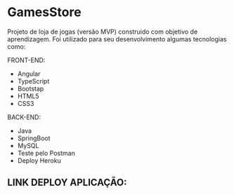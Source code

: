 # GamesStore

Projeto de loja de jogas (versão MVP) construido com objetivo de aprendizagem. Foi utilizado para seu desenvolvimento algumas tecnologias como:

FRONT-END:
<ul>
<li>Angular</li>
<li>TypeScript</li>
<li>Bootstap</li>
<li>HTML5</li>
<li>CSS3</li>
</ul>

BACK-END:
<ul>
<li>Java</li>
<li>SpringBoot</li>
<li>MySQL</li>
<li>Teste pelo Postman</li>
<li>Deploy Heroku</li>
</ul>

## LINK DEPLOY APLICAÇÃO: 
